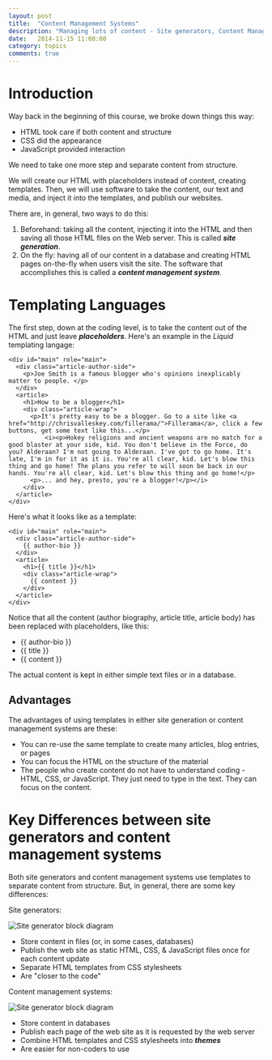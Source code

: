 ```yaml
---
layout: post
title:  "Content Management Systems"
description: "Managing lots of content - Site generators, Content Management Sytems, and site builders"
date:   2014-11-15 11:00:00
category: topics
comments: true
---
```


Introduction
=============
Way back in the beginning of this course,
we broke down things this way:

* HTML took care if both content and structure
* CSS did the appearance
* JavaScript provided interaction

We need to take one more step and separate content from structure.

We will create our HTML with placeholders instead of content, creating templates. Then, we will use software to take the content, our text and media, and inject it into the templates, and publish our websites.

There are, in general, two ways to do this:

1. Beforehand: taking all the content, injecting it into the HTML and then saving all those HTML files on the Web server. This is called _**site generation**_.
2. On the fly: having all of our content in a database and creating HTML pages on-the-fly when users visit the site. The software that accomplishes this is called a _**content management system**_.

Templating Languages
====================

The first step, down at the coding level, is to take the content out of the HTML and just leave _**placeholders**_. Here's an example in the _Liquid_ templating langage:


````
<div id="main" role="main">
  <div class="article-author-side">
    <p>Joe Smith is a famous blogger who's opinions inexplicably matter to people. </p>
  </div>
  <article>
    <h1>How to be a blogger</h1>
    <div class="article-wrap">
      <p>It's pretty easy to be a blogger. Go to a site like <a href="http://chrisvalleskey.com/fillerama/">Fillerama</a>, click a few buttons, get some text like this...</p>
		  <i><p>Hokey religions and ancient weapons are no match for a good blaster at your side, kid. You don't believe in the Force, do you? Alderaan? I'm not going to Alderaan. I've got to go home. It's late, I'm in for it as it is. You're all clear, kid. Let's blow this thing and go home! The plans you refer to will soon be back in our hands. You're all clear, kid. Let's blow this thing and go home!</p>
      <p>... and hey, presto, you're a blogger!</p></i>
    </div>
  </article>
</div>
````

Here's what it looks like as a template:

````
<div id="main" role="main">
  <div class="article-author-side">
    {{ author-bio }}
  </div>
  <article>
    <h1>{{ title }}</h1>
    <div class="article-wrap">
      {{ content }}
    </div>
  </article>
</div>
````

Notice that all the content (author biography, article title, article body) has been replaced with placeholders, like this:

* {{ author-bio }}
* {{ title }}
* {{ content }}

The actual content is kept in either simple text files or in a database.

Advantages
-----------
The advantages of using templates in either site generation or content management systems are these:

* You can re-use the same template to create many articles, blog entries, or pages
* You can focus the HTML on the structure of the material
* The people who create content do not have to understand coding - HTML, CSS, or JavaScript. They just need to type in the text. They can focus on the content.

Key Differences between site generators and content management systems
========================================================================

Both site generators and content management systems use templates to separate content from structure. But, in general, there are some key differences:

Site generators:

![Site generator block diagram](site_generator_sketch.png "Site generator block diagram")

* Store content in files (or, in some cases, databases)
* Publish the web site as static HTML, CSS, & JavaScript files once for each content update
* Separate HTML templates from CSS stylesheets
* Are "closer to the code"

Content management systems:

![Site generator block diagram](cms_sketch.png "Site generator block diagram")

* Store content in databases
* Publish each page of the web site as it is requested by the web server
* Combine HTML templates and CSS stylesheets into _**themes**_
* Are easier for non-coders to use
